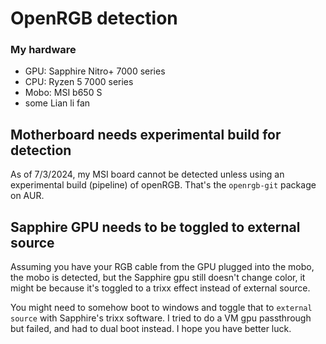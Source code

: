 # OpenRGB detection
### My hardware
- GPU: Sapphire Nitro+ 7000 series
- CPU: Ryzen 5 7000 series
- Mobo: MSI b650 S
- some Lian li fan

## Motherboard needs experimental build for detection
As of 7/3/2024, my MSI board cannot be detected unless using an experimental build (pipeline) of openRGB.
That's the `openrgb-git` package on AUR.

## Sapphire GPU needs to be toggled to external source
Assuming you have your RGB cable from the GPU plugged into the mobo, the mobo is detected, but the Sapphire gpu still doesn't change color, 
it might be because it's toggled to a trixx effect instead of external source.

You might need to somehow boot to windows and toggle that to `external source` with Sapphire's trixx software. I tried to do a VM gpu passthrough but failed, and had to dual boot instead.
I hope you have better luck.
